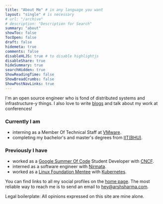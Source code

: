 ```yaml
---
title: "About Me" # in any language you want
layout: "single" # is necessary
# url: "/archive"
# description: "Description for Search"
summary: "about"
showToc: false
TocOpen: false
draft: false
hidemeta: true
comments: false
disableHLJS: true # to disable highlightjs
disableShare: true
hideSummary: true
searchHidden: true
ShowReadingTime: false
ShowBreadCrumbs: false
ShowPostNavLinks: true
---
```


I'm an open source engineer who is fond of distributed systems and infrastructure-y things. I also love to write [blogs](/archives) and talk about my work at conferences!

### Currently I am

- interning as a Member Of Technical Staff at [VMware](https://www.vmware.com/).
- completing my bachelor's and master's degrees from [IIT(BHU)](https://www.iitbhu.ac.in/).

### Previously I have

- worked as a [Google Summer Of Code](https://summerofcode.withgoogle.com/projects/#4740360753905664) Student Developer with [CNCF](https://www.cncf.io/).
- interned as a software engineer with [Nirmata](https://nirmata.com/).
- worked as a [Linux Foundation Mentee](https://mentorship.lfx.linuxfoundation.org/project/7c510003-5f52-45c2-b5de-b6664851d3de) with [Kubernetes](https://kubernetes.io/).

You can find links to all my social profiles on the [home page](/). The most reliable way to reach me is to send an email to hey@arshsharma.com.

Legal boilerplate: All opinions expressed on this site are mine alone.


